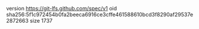 version https://git-lfs.github.com/spec/v1
oid sha256:5f1c972454b0fa2beeca6916ce3cffe461588610bcd3f8290af29537e2872663
size 1737
